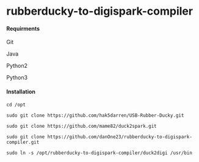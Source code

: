 # rubberducky-to-digispark-compiler

#### Requirments
Git

Java

Python2

Python3

#### Installation
```cd /opt```

```sudo git clone https://github.com/hak5darren/USB-Rubber-Ducky.git```

```sudo git clone https://github.com/mame82/duck2spark.git```

```sudo git clone https://github.com/danOne23/rubberducky-to-digispark-compiler.git```

```sudo ln -s /opt/rubberducky-to-digispark-compiler/duck2digi /usr/bin```
